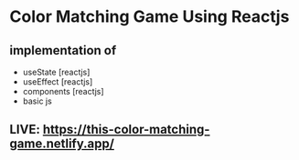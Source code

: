 # Color Matching Game Using Reactjs

## implementation of
- useState [reactjs]
- useEffect [reactjs]
- components [reactjs]
- basic js

## LIVE: https://this-color-matching-game.netlify.app/
